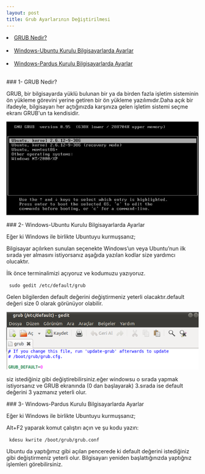 ```yaml
---
layout: post
title: Grub Ayarlarının Değiştirilmesi
---
```


<li><a href="#GRUB"> GRUB Nedir?</a></li><br>
<li><a href="#WİN-UBUNTU"> Windows-Ubuntu Kurulu Bilgisayarlarda Ayarlar</a></li><br>
<li><a href="#WİN-PARDUS"> Windows-Pardus Kurulu Bilgisayarlarda Ayarlar</a></li><br>

###<a id="GRUB"> 1- GRUB Nedir? </a>

GRUB, bir bilgisayarda yüklü bulunan bir ya da birden fazla işletim sisteminin ön yükleme görevini yerine getiren bir ön yükleme yazılımıdır.Daha açık bir ifadeyle, bilgisayarı her açtığınızda karşınıza gelen işletim sistemi seçme ekranı GRUB'un ta kendisidir.

<img src="/images/grub.png"/>

###<a id="WİN-UBUNTU"> 2- Windows-Ubuntu Kurulu Bilgisayarlarda Ayarlar </a>

Eğer ki Windows ile birlikte Ubuntuyu kurmuşsanız;

Bilgisayar açılırken sunulan seçenekte Windows’un veya Ubuntu’nun ilk sırada yer almasını istiyorsanız aşağıda yazılan kodlar size yardımcı olucaktır.

İlk önce terminalimizi açıyoruz ve kodumuzu yazıyoruz.

<code> sudo gedit /etc/default/grub </code>

Gelen bilgilerden default değerini değiştirmeniz yeterli olacaktır.default değeri size 0 olarak görünüyor olabilir.

<img src="/images/10.png"/>

siz istediğiniz gibi değiştirebilirsiniz.eğer windowsu o sırada yapmak istiyorsanız ve GRUB ekranında (0 dan başlayarak) 3.sırada ise default değerini 3 yazmanız yeterli olur.

###<a id="WİN-PARDUS"> 3- Windows-Pardus Kurulu Bilgisayarlarda Ayarlar </a>

Eğer ki Windows ile birlikte Ubuntuyu kurmuşsanız;

Alt+F2 yaparak komut çalıştırı açın ve şu kodu yazın:

<code> kdesu kwrite /boot/grub/grub.conf  </code>

Ubuntu da yaptığımız gibi açılan pencerede ki default değerini istediğiniz gibi değiştirmeniz yeterli olur.
Bilgisayarı yeniden başlattığınızda yaptığnız işlemleri görebilirsiniz.


